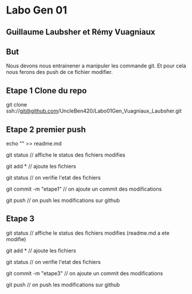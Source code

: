 # Labo Gen 01

## Guillaume Laubsher et Rémy Vuagniaux

## But

Nous devons nous entrainener a manipuler les commande git.
Et pour cela nous ferons des push de ce fichier modifier.

## Etape 1 Clone du repo

git clone ssh://git@github.com/UncleBen420/Labo01Gen_Vuagniaux_Laubsher.git

## Etape 2 premier push

echo "" >> readme.md

git status // affiche le status des fichiers modifies

git add * // ajoute les fichiers

git status // on verifie l'etat des fichiers

git commit -m "etape1" // on ajoute un commit des modifications

git push // on push les modifications sur github

## Etape 3

git status // affiche le status des fichiers modifies (readme.md a ete modifie)

git add * // ajoute les fichiers

git status // on verifie l'etat des fichiers

git commit -m "etape3" // on ajoute un commit des modifications

git push // on push les modifications sur github
